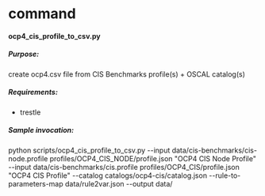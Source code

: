 # command

#### ocp4_cis_profile_to_csv.py

##### Purpose: 

create ocp4.csv file from CIS Benchmarks profile(s) + OSCAL catalog(s)

##### Requirements: 

- trestle

##### Sample invocation:

python scripts/ocp4_cis_profile_to_csv.py --input data/cis-benchmarks/cis-node.profile profiles/OCP4_CIS_NODE/profile.json "OCP4 CIS Node Profile" --input data/cis-benchmarks/cis.profile profiles/OCP4_CIS/profile.json "OCP4 CIS Profile" --catalog catalogs/ocp4-cis/catalog.json --rule-to-parameters-map data/rule2var.json --output data/
